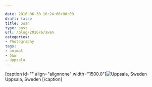 ```yaml
---

date: 2016-06-30 16:24:06+00:00
draft: false
title: Swan
type: post
url: /blog/2016/6/swan
categories:
- Photography
tags:
- animal
- b&w
- Uppsala
---
```


[caption id="" align="alignnone" width="1500.0"]![ Uppsala, Sweden ](/images/2016-06-30-20166swan/image-asset.jpeg)
 Uppsala, Sweden [/caption]
